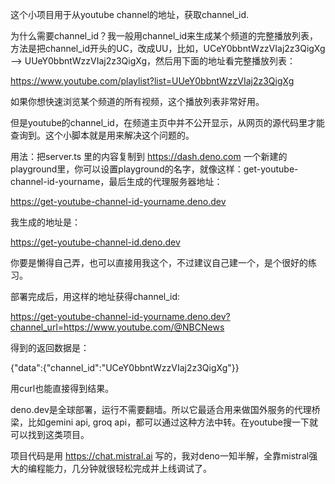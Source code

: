 这个小项目用于从youtube channel的地址，获取channel_id.

为什么需要channel_id？我一般用channel_id来生成某个频道的完整播放列表，方法是把channel_id开头的UC，改成UU，比如，UCeY0bbntWzzVIaj2z3QigXg --> UUeY0bbntWzzVIaj2z3QigXg，然后用下面的地址看完整播放列表：

https://www.youtube.com/playlist?list=UUeY0bbntWzzVIaj2z3QigXg

如果你想快速浏览某个频道的所有视频，这个播放列表非常好用。

但是youtube的channel_id，在频道主页中并不公开显示，从网页的源代码里才能查询到。这个小脚本就是用来解决这个问题的。

用法：把server.ts 里的内容复制到 https://dash.deno.com 一个新建的playground里，你可以设置playground的名字，就像这样：get-youtube-channel-id-yourname，最后生成的代理服务器地址：

https://get-youtube-channel-id-yourname.deno.dev

我生成的地址是：

https://get-youtube-channel-id.deno.dev

你要是懒得自己弄，也可以直接用我这个，不过建议自己建一个，是个很好的练习。

部署完成后，用这样的地址获得channel_id:

https://get-youtube-channel-id-yourname.deno.dev?channel_url=https://www.youtube.com/@NBCNews

得到的返回数据是：

{"data":{"channel_id":"UCeY0bbntWzzVIaj2z3QigXg"}}

用curl也能直接得到结果。

deno.dev是全球部署，运行不需要翻墙。所以它最适合用来做国外服务的代理桥梁，比如gemini api, groq api，都可以通过这种方法中转。在youtube搜一下就可以找到这类项目。

项目代码是用 https://chat.mistral.ai 写的，我对deno一知半解，全靠mistral强大的编程能力，几分钟就很轻松完成并上线调试了。